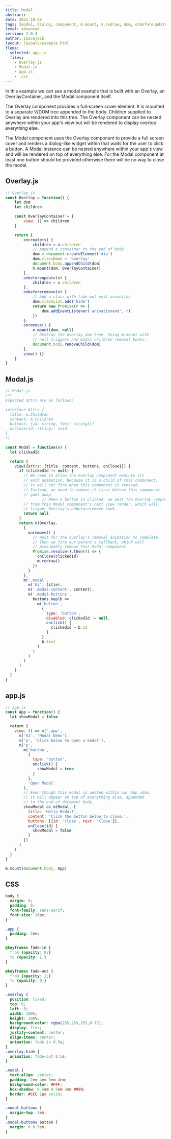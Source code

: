 ```yaml
---
title: Modal
abstract:
date: 2021-10-26
tags: [modal, dialog, component, m.mount, m.redraw, dom, onbeforeupdate, onremove, onbeforeremove, oncreate]
level: advanced
version: 2.0.4
author: spacejack
layout: layouts/example.html
flems:
  selected: app.js
  files:
    - Overlay.js
    - Modal.js
    - app.js
    - .css
---
```


In this example we can see a modal example that is built with an Overlay, an OverlayContainer, and the Modal component itself.

The Overlay component provides a full-screen cover element.
It is mounted to a separate V/DOM tree appended to the body.
Children supplied to Overlay are rendered into this tree.
The Overlay component can be nested anywhere within your app's view but will be rendered to display overtop everything else.

The Modal component uses the Overlay component to provide a full screen cover and renders a dialog-like widget within that waits for the user to click a button.
A Modal instance can be nested anywhere within your app's view and will be rendered on top of everything else.
For the Modal component at least one button should be provided otherwise there will be no way to close the modal.

## Overlay.js

~~~js
// Overlay.js
const Overlay = function() {
	let dom
	let children

	const OverlayContainer = {
		view: () => children
	}

	return {
		oncreate(v) {
			children = v.children
			// Append a container to the end of body
			dom = document.createElement('div')
			dom.className = 'overlay'
			document.body.appendChild(dom)
			m.mount(dom, OverlayContainer)
		},
		onbeforeupdate(v) {
			children = v.children
		},
		onbeforeremove(v) {
			// Add a class with fade-out exit animation
			dom.classList.add('hide')
			return new Promise(r => {
				dom.addEventListener('animationend', r)
			})
		},
		onremove() {
			m.mount(dom, null)
			// Destroy the overlay dom tree. Using m.mount with
			// null triggers any modal children removal hooks.
			document.body.removeChild(dom)
		},
		view() {}
	}
}
~~~

## Modal.js

~~~js
// Modal.js
/**
Expected attrs are as follows:

interface Attrs {
  title: m.Children
  content: m.Children
  buttons: {id: string, text: string}[]
  onClose(id: string): void
}
*/

const Modal = function(v) {
  let clickedId

  return {
    view({attrs: {title, content, buttons, onClose}}) {
      if (clickedId != null) {
        // We need to allow the Overlay component execute its
        // exit animation. Because it is a child of this component,
        // it will not fire when this component is removed.
        // Instead, we need to remove it first before this component
        // goes away.
				// When a button is clicked, we omit the Overlay component
        // from this Modal component's next view render, which will
        // trigger Overlay's onbeforeremove hook.
        return null
      }
      return m(Overlay,
        {
          onremove() {
            // Wait for the overlay's removal animation to complete.
            // Then we fire our parent's callback, which will
            // presumably remove this Modal component.
            Promise.resolve().then(() => {
              onClose(clickedId)
              m.redraw()
            })
          }
        },
        m('.modal',
          m('h3', title),
          m('.modal-content', content),
          m('.modal-buttons',
            buttons.map(b =>
              m('button',
                {
                  type: 'button',
                  disabled: clickedId != null,
                  onclick() {
                    clickedId = b.id
                  }
                },
                b.text
              )
            )
          )
        )
      )
    }
  }
}
~~~

## app.js

~~~js
// app.js
const App = function() {
  let showModal = false

  return {
    view: () => m('.app',
      m('h1', 'Modal Demo'),
      m('p', 'Click below to open a modal'),
      m('p',
        m('button',
          {
            type: 'button',
            onclick() {
              showModal = true
            }
          },
          'Open Modal'
        ),
        // Even though this modal is nested within our App vdom,
        // it will appear on top of everything else, appended
        // to the end of document body.
        showModal && m(Modal, {
          title: 'Hello Modal!',
          content: 'Click the button below to close.',
          buttons: [{id: 'close', text: 'Close'}],
          onClose(id) {
            showModal = false
          }
        })
      )
    )
  }
}

m.mount(document.body, App)
~~~

## CSS

~~~css
body {
  margin: 0;
  padding: 0;
  font-family: sans-serif;
  font-size: 16px;
}

.app {
  padding: 2em;
}

@keyframes fade-in {
  from {opacity: 0;}
  to {opacity: 1;}
}

@keyframes fade-out {
  from {opacity: 1;}
  to {opacity: 0;}
}

.overlay {
  position: fixed;
  top: 0;
  left: 0;
  width: 100%;
  height: 100%;
  background-color: rgba(255,255,255,0.75);
  display: flex;
  justify-content: center;
  align-items: center;
  animation: fade-in 0.5s;
}
.overlay.hide {
  animation: fade-out 0.5s;
}

.modal {
  text-align: center;
  padding: 2em 4em 3em 4em;
  background-color: #FFF;
  box-shadow: 0.5em 0.5em 2em #999;
  border: #CCC 1px solid;
}

.modal-buttons {
  margin-top: 1em;
}
.modal-buttons button {
  margin: 0 0.5em;
}
~~~
